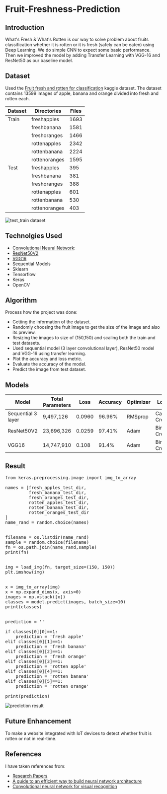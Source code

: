 # Fruit-Freshness-Prediction

## Introduction
What's Fresh & What's Rotten is our way to solve problem about fruits classification whether it is rotten or it is fresh (safely can be eaten) using Deep Learning. We do simple CNN to expect some basic performance. Then we improved the model by adding Transfer Learning with VGG-16 and ResNet50 as our baseline model.

## Dataset
Used the [Fruit fresh and rotten for classification](https://www.kaggle.com/sriramr/fruits-fresh-and-rotten-for-classification) kaggle dataset.
The dataset contains 13599 images of apple, banana and orange divided into fresh and rotten each.

Dataset       | Directories     | Files
------------- | -------------   | -------------
Train         | freshapples     | 1693
|             | freshbanana     | 1581
|             | freshoranges    | 1466
|             | rottenapples    | 2342
|             | rottenbanana    | 2224
|             | rottenoranges   | 1595
Test          | freshapples     | 395
|             | freshbanana     | 381
|             | freshoranges    | 388
|             | rottenapples    | 601
|             | rottenbanana    | 530
|             | rottenoranges   | 403

![test_train dataset](https://user-images.githubusercontent.com/56076028/148802937-949c3ca9-6c2a-4337-94d5-5085a9d853cd.jpg)

## Technolgies Used

* [Convolutional Neural Network](https://www.tensorflow.org/tutorials/images/cnn):
* [ResNet50V2](https://keras.io/api/applications/resnet/)
* [VGG16](https://keras.io/api/applications/vgg/)
* Sequential Models
* Sklearn
* Tensorflow
* Keras
* OpenCV


## Algorithm

Process how the project was done:

* Getting the information of the dataset.
* Randomly choosing the fruit image to get the size of the image and also its preview.
* Resizing the images to size of (150,150) and scaling both the train and test datasets.
* Used sequential model (3 layer convolutional layer), ResNet50 model and VGG-16 using transfer learning.
* Plot the accuracy and loss metric.
* Evaluate the accuracy of the model.
* Predict the image from test dataset.

## Models

Model                      | Total Parameters     | Loss     | Accuracy  | Optimizer | Loss metric
-------------              | -------------        | -------- | ----------| --------- | -------------------------
Sequential 3 layer         | 9,497,126            | 0.0960   | 96.96%    | RMSprop   | Categorical CrossEntropy
ResNet50V2                 | 23,696,326           | 0.0259   | 97.41%    | Adam      | Binary CrossEntropy
VGG16                      | 14,747,910           | 0.108         | 91.4%     | Adam      | Binary CrossEntropy

## Result

<pre>
from keras.preprocessing.image import img_to_array

names = [fresh_apples_test_dir,
         fresh_banana_test_dir,
         fresh_oranges_test_dir,
         rotten_apples_test_dir,
         rotten_banana_test_dir,
         rotten_oranges_test_dir
]
name_rand = random.choice(names)


filename = os.listdir(name_rand)
sample = random.choice(filename)
fn = os.path.join(name_rand,sample)
print(fn)


img = load_img(fn, target_size=(150, 150))
plt.imshow(img)


x = img_to_array(img)
x = np.expand_dims(x, axis=0)
images = np.vstack([x])
classes = model.predict(images, batch_size=10)
print(classes)


prediction = ''

if classes[0][0]==1:
    prediction = 'fresh apple'
elif classes[0][1]==1:
    prediction = 'fresh banana'
elif classes[0][2]==1:
    prediction = 'fresh orange'
elif classes[0][3]==1:
    prediction = 'rotten apple'
elif classes[0][4]==1:
    prediction = 'rotten banana'
elif classes[0][5]==1:
    prediction = 'rotten orange'

print(prediction)
</pre>

![prediction result](https://user-images.githubusercontent.com/56076028/148802492-61e08bf6-d4c9-4a32-a725-3fa8300a2b48.jpg)

## Future Enhancement
To make a website integrated with IoT devices to detect whether fruit is rotten or not in real-time.


## References
I have taken references from:
* [Research Papers](https://github.com/harshitkd/Fruit-Freshness-Prediction/tree/main/reference%20Docs)
* [A guide to an efficient way to build neural network architecture](https://towardsdatascience.com/a-guide-to-an-efficient-way-to-build-neural-network-architectures-part-ii-hyper-parameter-42efca01e5d7)
* [Convolutional neural network for visual recognition](https://cs231n.github.io/convolutional-networks/)



